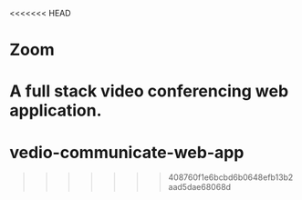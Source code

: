 <<<<<<< HEAD
# Zoom
A full stack video conferencing web application.
=======
# vedio-communicate-web-app
>>>>>>> 408760f1e6bcbd6b0648efb13b2aad5dae68068d
